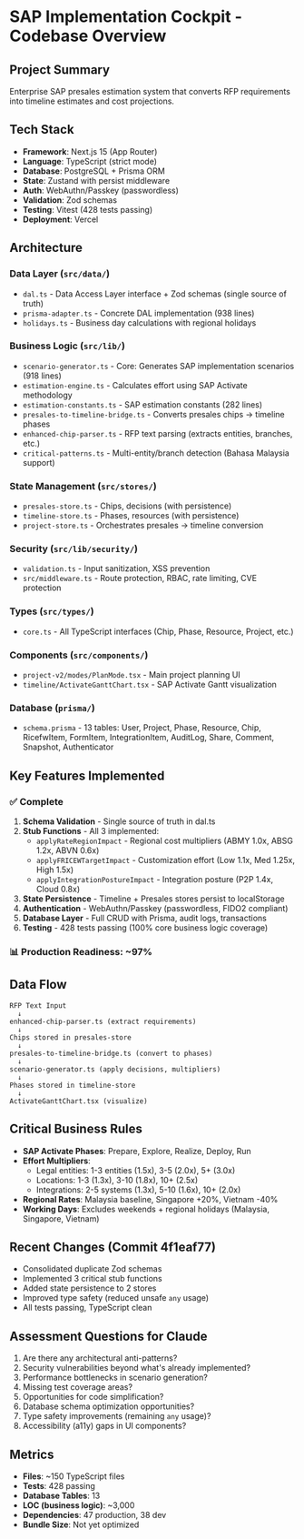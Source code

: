 # SAP Implementation Cockpit - Codebase Overview

## Project Summary
Enterprise SAP presales estimation system that converts RFP requirements into timeline estimates and cost projections.

## Tech Stack
- **Framework**: Next.js 15 (App Router)
- **Language**: TypeScript (strict mode)
- **Database**: PostgreSQL + Prisma ORM
- **State**: Zustand with persist middleware
- **Auth**: WebAuthn/Passkey (passwordless)
- **Validation**: Zod schemas
- **Testing**: Vitest (428 tests passing)
- **Deployment**: Vercel

## Architecture

### Data Layer (`src/data/`)
- `dal.ts` - Data Access Layer interface + Zod schemas (single source of truth)
- `prisma-adapter.ts` - Concrete DAL implementation (938 lines)
- `holidays.ts` - Business day calculations with regional holidays

### Business Logic (`src/lib/`)
- `scenario-generator.ts` - Core: Generates SAP implementation scenarios (918 lines)
- `estimation-engine.ts` - Calculates effort using SAP Activate methodology
- `estimation-constants.ts` - SAP estimation constants (282 lines)
- `presales-to-timeline-bridge.ts` - Converts presales chips → timeline phases
- `enhanced-chip-parser.ts` - RFP text parsing (extracts entities, branches, etc.)
- `critical-patterns.ts` - Multi-entity/branch detection (Bahasa Malaysia support)

### State Management (`src/stores/`)
- `presales-store.ts` - Chips, decisions (with persistence)
- `timeline-store.ts` - Phases, resources (with persistence)
- `project-store.ts` - Orchestrates presales → timeline conversion

### Security (`src/lib/security/`)
- `validation.ts` - Input sanitization, XSS prevention
- `src/middleware.ts` - Route protection, RBAC, rate limiting, CVE protection

### Types (`src/types/`)
- `core.ts` - All TypeScript interfaces (Chip, Phase, Resource, Project, etc.)

### Components (`src/components/`)
- `project-v2/modes/PlanMode.tsx` - Main project planning UI
- `timeline/ActivateGanttChart.tsx` - SAP Activate Gantt visualization

### Database (`prisma/`)
- `schema.prisma` - 13 tables: User, Project, Phase, Resource, Chip, RicefwItem, FormItem, IntegrationItem, AuditLog, Share, Comment, Snapshot, Authenticator

## Key Features Implemented

### ✅ Complete
1. **Schema Validation** - Single source of truth in dal.ts
2. **Stub Functions** - All 3 implemented:
   - `applyRateRegionImpact` - Regional cost multipliers (ABMY 1.0x, ABSG 1.2x, ABVN 0.6x)
   - `applyFRICEWTargetImpact` - Customization effort (Low 1.1x, Med 1.25x, High 1.5x)
   - `applyIntegrationPostureImpact` - Integration posture (P2P 1.4x, Cloud 0.8x)
3. **State Persistence** - Timeline + Presales stores persist to localStorage
4. **Authentication** - WebAuthn/Passkey (passwordless, FIDO2 compliant)
5. **Database Layer** - Full CRUD with Prisma, audit logs, transactions
6. **Testing** - 428 tests passing (100% core business logic coverage)

### 📊 Production Readiness: ~97%

## Data Flow
```
RFP Text Input
  ↓
enhanced-chip-parser.ts (extract requirements)
  ↓
Chips stored in presales-store
  ↓
presales-to-timeline-bridge.ts (convert to phases)
  ↓
scenario-generator.ts (apply decisions, multipliers)
  ↓
Phases stored in timeline-store
  ↓
ActivateGanttChart.tsx (visualize)
```

## Critical Business Rules
- **SAP Activate Phases**: Prepare, Explore, Realize, Deploy, Run
- **Effort Multipliers**:
  - Legal entities: 1-3 entities (1.5x), 3-5 (2.0x), 5+ (3.0x)
  - Locations: 1-3 (1.3x), 3-10 (1.8x), 10+ (2.5x)
  - Integrations: 2-5 systems (1.3x), 5-10 (1.6x), 10+ (2.0x)
- **Regional Rates**: Malaysia baseline, Singapore +20%, Vietnam -40%
- **Working Days**: Excludes weekends + regional holidays (Malaysia, Singapore, Vietnam)

## Recent Changes (Commit 4f1eaf77)
- Consolidated duplicate Zod schemas
- Implemented 3 critical stub functions
- Added state persistence to 2 stores
- Improved type safety (reduced unsafe `any` usage)
- All tests passing, TypeScript clean

## Assessment Questions for Claude
1. Are there any architectural anti-patterns?
2. Security vulnerabilities beyond what's already implemented?
3. Performance bottlenecks in scenario generation?
4. Missing test coverage areas?
5. Opportunities for code simplification?
6. Database schema optimization opportunities?
7. Type safety improvements (remaining `any` usage)?
8. Accessibility (a11y) gaps in UI components?

## Metrics
- **Files**: ~150 TypeScript files
- **Tests**: 428 passing
- **Database Tables**: 13
- **LOC (business logic)**: ~3,000
- **Dependencies**: 47 production, 38 dev
- **Bundle Size**: Not yet optimized
